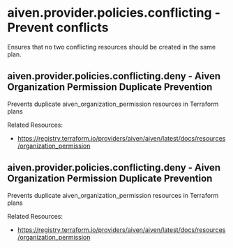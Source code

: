# aiven.provider.policies.conflicting - Prevent conflicts

Ensures that no two conflicting resources should be created in the same plan.

## aiven.provider.policies.conflicting.deny - Aiven Organization Permission Duplicate Prevention

Prevents duplicate aiven_organization_permission resources in Terraform plans

Related Resources:

* https://registry.terraform.io/providers/aiven/aiven/latest/docs/resources/organization_permission

## aiven.provider.policies.conflicting.deny - Aiven Organization Permission Duplicate Prevention

Prevents duplicate aiven_organization_permission resources in Terraform plans

Related Resources:

* https://registry.terraform.io/providers/aiven/aiven/latest/docs/resources/organization_permission
